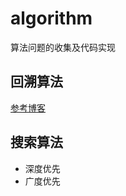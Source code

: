 # algorithm
算法问题的收集及代码实现  
## 回溯算法  
[参考博客](https://blog.csdn.net/ffmpeg4976/article/details/45007439)   
## 搜索算法  
* 深度优先  
* 广度优先  
